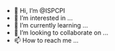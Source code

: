 - 👋 Hi, I’m @ISPCPI
- 👀 I’m interested in ...
- 🌱 I’m currently learning ...
- 💞️ I’m looking to collaborate on ...
- 📫 How to reach me ...

<!---
ISPCPI/ISPCPI is a ✨ special ✨ repository because its `README.md` (this file) appears on your GitHub profile.
You can click the Preview link to take a look at your changes.
--->
